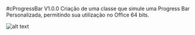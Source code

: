 #cProgressBar V1.0.0
Criação de uma classe que simule uma Progress Bar Personalizada, permitindo sua utilização no Office 64 bits.

![alt text](https://raw.githubusercontent.com/username/projectname/branch/path/to/img.png)
